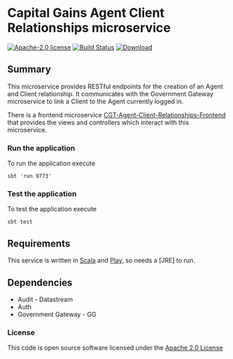 # Capital Gains Agent Client Relationships microservice

[![Apache-2.0 license](http://img.shields.io/badge/license-Apache-brightgreen.svg)](http://www.apache.org/licenses/LICENSE-2.0.html) [![Build Status](https://travis-ci.org/hmrc/cgt-agent-client-relationships.svg)](https://travis-ci.org/hmrc/cgt-agent-client-relationships) [ ![Download](https://api.bintray.com/packages/hmrc/releases/cgt-agent-client-relationships/images/download.svg) ](https://bintray.com/hmrc/releases/cgt-agent-client-relationships/_latestVersion)

## Summary

This microservice provides RESTful endpoints for the creation of an Agent and Client relationship. It communicates with the Government Gateway microservice to link a Client to the Agent currently logged in.
 
There is a frontend microservice [CGT-Agent-Client-Relationships-Frontend](https://github.com/hmrc/cgt-agent-client-relationships-frontend) that provides the views and controllers which interact with this microservice.

### Run the application

To run the application execute

```
sbt 'run 9773'
```

### Test the application

To test the application execute

```
sbt test
```

## Requirements

This service is written in [Scala](http://www.scala-lang.org/) and [Play](http://playframework.com/), so needs a [JRE] to run.

## Dependencies

* Audit - Datastream
* Auth
* Government Gateway - GG

### License

This code is open source software licensed under the [Apache 2.0 License]("http://www.apache.org/licenses/LICENSE-2.0.html")